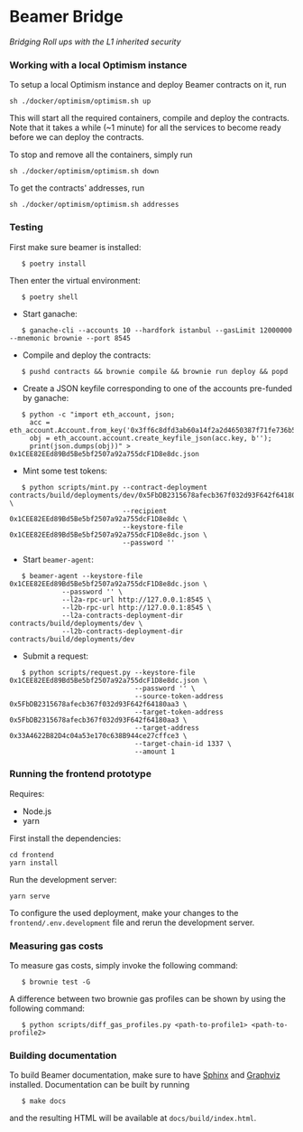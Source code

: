 # Beamer Bridge
*Bridging Roll ups with the L1 inherited security*

### Working with a local Optimism instance

To setup a local Optimism instance and deploy Beamer contracts on it,
run

```
sh ./docker/optimism/optimism.sh up
```

This will start all the required containers, compile and deploy the contracts.
Note that it takes a while (~1 minute) for all the services to become ready
before we can deploy the contracts.

To stop and remove all the containers, simply run
```
sh ./docker/optimism/optimism.sh down
```

To get the contracts' addresses, run
```
sh ./docker/optimism/optimism.sh addresses
```

### Testing

First make sure beamer is installed:

```
   $ poetry install
```

Then enter the virtual environment:

```
   $ poetry shell
```

- Start ganache:

```
   $ ganache-cli --accounts 10 --hardfork istanbul --gasLimit 12000000 --mnemonic brownie --port 8545
```

- Compile and deploy the contracts:

```
   $ pushd contracts && brownie compile && brownie run deploy && popd
```

- Create a JSON keyfile corresponding to one of the accounts pre-funded by ganache:

```
   $ python -c "import eth_account, json;
     acc = eth_account.Account.from_key('0x3ff6c8dfd3ab60a14f2a2d4650387f71fe736b519d990073e650092faaa621fa');
     obj = eth_account.account.create_keyfile_json(acc.key, b'');
     print(json.dumps(obj))" > 0x1CEE82EEd89Bd5Be5bf2507a92a755dcF1D8e8dc.json
```

- Mint some test tokens:

```
   $ python scripts/mint.py --contract-deployment contracts/build/deployments/dev/0x5FbDB2315678afecb367f032d93F642f64180aa3.json \
                            --recipient 0x1CEE82EEd89Bd5Be5bf2507a92a755dcF1D8e8dc \
                            --keystore-file 0x1CEE82EEd89Bd5Be5bf2507a92a755dcF1D8e8dc.json \
                            --password ''
```

- Start `beamer-agent`:

```
   $ beamer-agent --keystore-file 0x1CEE82EEd89Bd5Be5bf2507a92a755dcF1D8e8dc.json \
             --password '' \
             --l2a-rpc-url http://127.0.0.1:8545 \
             --l2b-rpc-url http://127.0.0.1:8545 \
             --l2a-contracts-deployment-dir contracts/build/deployments/dev \
             --l2b-contracts-deployment-dir contracts/build/deployments/dev
```

- Submit a request:

```
   $ python scripts/request.py --keystore-file 0x1CEE82EEd89Bd5Be5bf2507a92a755dcF1D8e8dc.json \
                               --password '' \
                               --source-token-address 0x5FbDB2315678afecb367f032d93F642f64180aa3 \
                               --target-token-address 0x5FbDB2315678afecb367f032d93F642f64180aa3 \
                               --target-address 0x33A4622B82D4c04a53e170c638B944ce27cffce3 \
                               --target-chain-id 1337 \
                               --amount 1
```

### Running the frontend prototype

Requires:
- Node.js
- yarn

First install the dependencies:

```
cd frontend
yarn install
```

Run the development server:

```
yarn serve
```

To configure the used deployment, make your changes to the `frontend/.env.development` file and rerun the development server.

### Measuring gas costs

To measure gas costs, simply invoke the following command:

```
   $ brownie test -G
```


A difference between two brownie gas profiles can be shown by using the
following command:

```
   $ python scripts/diff_gas_profiles.py <path-to-profile1> <path-to-profile2>
```

### Building documentation

To build Beamer documentation, make sure to have [Sphinx](https://www.sphinx-doc.org)
and [Graphviz](http://graphviz.org) installed. Documentation can be built by running

```
   $ make docs
```

and the resulting HTML will be available at `docs/build/index.html`.
